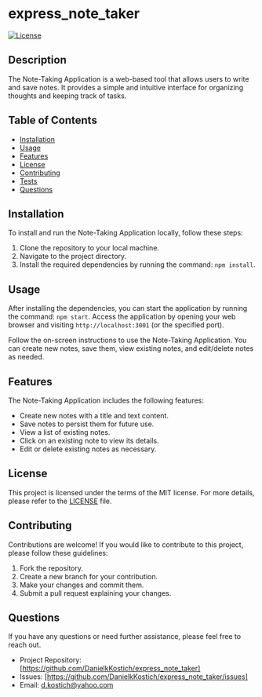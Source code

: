 # express_note_taker

[![License](https://img.shields.io/badge/License-MIT-blue.svg)](https://opensource.org/licenses/MIT)

## Description

The Note-Taking Application is a web-based tool that allows users to write and save notes. It provides a simple and intuitive interface for organizing thoughts and keeping track of tasks.

## Table of Contents

- [Installation](#installation)
- [Usage](#usage)
- [Features](#features)
- [License](#license)
- [Contributing](#contributing)
- [Tests](#tests)
- [Questions](#questions)

## Installation

To install and run the Note-Taking Application locally, follow these steps:

1. Clone the repository to your local machine.
2. Navigate to the project directory.
3. Install the required dependencies by running the command: `npm install`.

## Usage

After installing the dependencies, you can start the application by running the command: `npm start`. Access the application by opening your web browser and visiting `http://localhost:3001` (or the specified port).

Follow the on-screen instructions to use the Note-Taking Application. You can create new notes, save them, view existing notes, and edit/delete notes as needed.

## Features

The Note-Taking Application includes the following features:

- Create new notes with a title and text content.
- Save notes to persist them for future use.
- View a list of existing notes.
- Click on an existing note to view its details.
- Edit or delete existing notes as necessary.

## License

This project is licensed under the terms of the MIT license. For more details, please refer to the [LICENSE](LICENSE) file.

## Contributing

Contributions are welcome! If you would like to contribute to this project, please follow these guidelines:

1. Fork the repository.
2. Create a new branch for your contribution.
3. Make your changes and commit them.
4. Submit a pull request explaining your changes.


## Questions

If you have any questions or need further assistance, please feel free to reach out.

- Project Repository: [https://github.com/DanielkKostich/express_note_taker]
- Issues: [https://github.com/DanielkKostich/express_note_taker/issues]
- Email: d.kostich@yahoo.com

